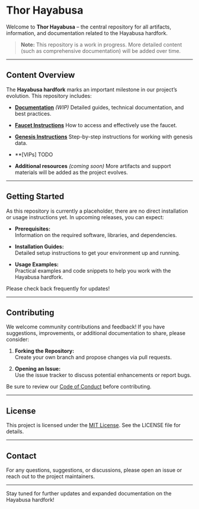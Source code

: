 # Thor Hayabusa

Welcome to **Thor Hayabusa** – the central repository for all artifacts, information, and documentation related to the Hayabusa hardfork.

> **Note:** This repository is a work in progress. More detailed content (such as comprehensive documentation) will be added over time.

---

## Content Overview

The **Hayabusa hardfork** marks an important milestone in our project’s evolution. This repository includes:


- **[Documentation](docs/README.md)** *(WIP)* 
  Detailed guides, technical documentation, and best practices.
  
- **[Faucet Instructions](faucet/README.md)**
  How to access and effectively use the faucet.
  
- **[Genesis Instructions](genesis.md)** 
  Step-by-step instructions for working with genesis data.

- **[VIPs] 
  TODO

- **Additional resources**  *(coming soon)* 
  More artifacts and support materials will be added as the project evolves.

---

## Getting Started

As this repository is currently a placeholder, there are no direct installation or usage instructions yet. In upcoming releases, you can expect:

- **Prerequisites:**  
  Information on the required software, libraries, and dependencies.

- **Installation Guides:**  
  Detailed setup instructions to get your environment up and running.

- **Usage Examples:**  
  Practical examples and code snippets to help you work with the Hayabusa hardfork.

Please check back frequently for updates!

---

## Contributing

We welcome community contributions and feedback! If you have suggestions, improvements, or additional documentation to share, please consider:

1. **Forking the Repository:**  
   Create your own branch and propose changes via pull requests.
   
2. **Opening an Issue:**  
   Use the issue tracker to discuss potential enhancements or report bugs.

Be sure to review our [Code of Conduct](CODE_OF_CONDUCT.md) before contributing.

---

## License

This project is licensed under the [MIT License](LICENSE). See the LICENSE file for details.

---

## Contact

For any questions, suggestions, or discussions, please open an issue or reach out to the project maintainers.

---

Stay tuned for further updates and expanded documentation on the Hayabusa hardfork!
